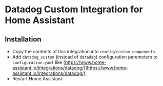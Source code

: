 # Datadog Custom Integration for Home Assistant

## Installation

- Copy the contents of this integration into `config/custom_components`
- Add `datadog_custom` (instead of `datadag`) configuration parameters to `configuration.yaml` like [https://www.home-assistant.io/integrations/datadog/](https://www.home-assistant.io/integrations/datadog/)
- Restart Home Assistant

